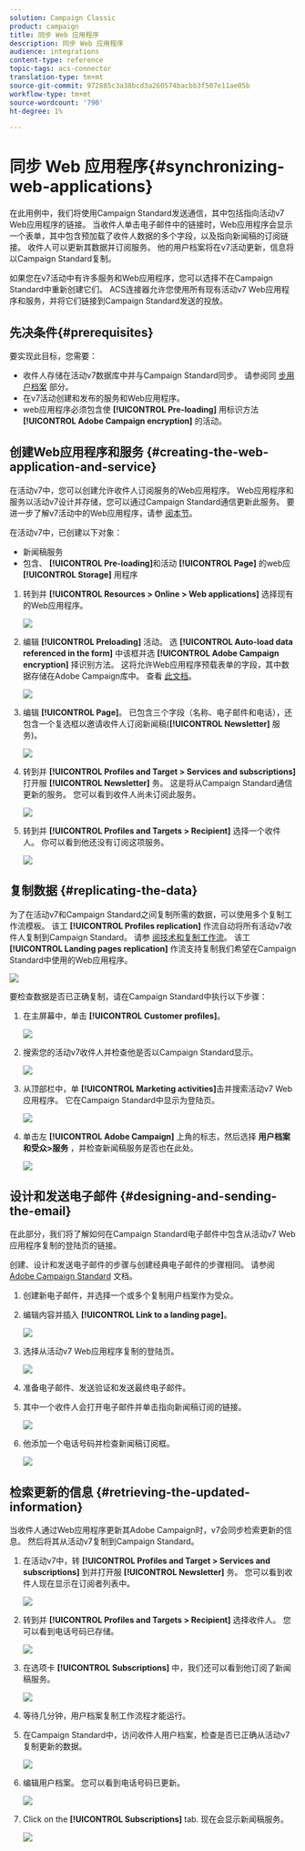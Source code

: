 ```yaml
---
solution: Campaign Classic
product: campaign
title: 同步 Web 应用程序
description: 同步 Web 应用程序
audience: integrations
content-type: reference
topic-tags: acs-connector
translation-type: tm+mt
source-git-commit: 972885c3a38bcd3a260574bacbb3f507e11ae05b
workflow-type: tm+mt
source-wordcount: '790'
ht-degree: 1%

---
```



# 同步 Web 应用程序{#synchronizing-web-applications}

在此用例中，我们将使用Campaign Standard发送通信，其中包括指向活动v7 Web应用程序的链接。 当收件人单击电子邮件中的链接时，Web应用程序会显示一个表单，其中包含预加载了收件人数据的多个字段，以及指向新闻稿的订阅链接。 收件人可以更新其数据并订阅服务。 他的用户档案将在v7活动更新，信息将以Campaign Standard复制。

如果您在v7活动中有许多服务和Web应用程序，您可以选择不在Campaign Standard中重新创建它们。 ACS连接器允许您使用所有现有活动v7 Web应用程序和服务，并将它们链接到Campaign Standard发送的投放。

## 先决条件{#prerequisites}

要实现此目标，您需要：

* 收件人存储在活动v7数据库中并与Campaign Standard同步。 请参阅同 [步用户档案](../../integrations/using/synchronizing-profiles.md) 部分。
* 在v7活动创建和发布的服务和Web应用程序。
* web应用程序必须包含使 **[!UICONTROL Pre-loading]** 用标识方法 **[!UICONTROL Adobe Campaign encryption]** 的活动。

## 创建Web应用程序和服务 {#creating-the-web-application-and-service}

在活动v7中，您可以创建允许收件人订阅服务的Web应用程序。 Web应用程序和服务以活动v7设计并存储，您可以通过Campaign Standard通信更新此服务。 要进一步了解v7活动中的Web应用程序，请参 [阅本节](../../web/using/adding-fields-to-a-web-form.md#subscription-checkboxes)。

在活动v7中，已创建以下对象：

* 新闻稿服务
* 包含、 **[!UICONTROL Pre-loading]**&#x200B;和活动 **[!UICONTROL Page]** 的web应 **[!UICONTROL Storage]** 用程序

1. 转到并 **[!UICONTROL Resources > Online > Web applications]** 选择现有的Web应用程序。

   ![](assets/acs_connect_lp_2.png)

1. 编辑 **[!UICONTROL Preloading]** 活动。 选 **[!UICONTROL Auto-load data referenced in the form]** 中该框并选 **[!UICONTROL Adobe Campaign encryption]** 择识别方法。 这将允许Web应用程序预载表单的字段，其中数据存储在Adobe Campaign库中。 查看 [此文档](../../web/using/publishing-a-web-form.md#pre-loading-the-form-data)。

   ![](assets/acs_connect_lp_4.png)

1. 编辑 **[!UICONTROL Page]**。 已包含三个字段（名称、电子邮件和电话），还包含一个复选框以邀请收件人订阅新闻稿(**[!UICONTROL Newsletter]** 服务)。

   ![](assets/acs_connect_lp_3.png)

1. 转到并 **[!UICONTROL Profiles and Target > Services and subscriptions]** 打开服 **[!UICONTROL Newsletter]** 务。 这是将从Campaign Standard通信更新的服务。 您可以看到收件人尚未订阅此服务。

   ![](assets/acs_connect_lp_5.png)

1. 转到并 **[!UICONTROL Profiles and Targets > Recipient]** 选择一个收件人。 你可以看到他还没有订阅这项服务。

   ![](assets/acs_connect_lp_6.png)

## 复制数据 {#replicating-the-data}

为了在活动v7和Campaign Standard之间复制所需的数据，可以使用多个复制工作流模板。 该工 **[!UICONTROL Profiles replication]** 作流自动将所有活动v7收件人复制到Campaign Standard。 请参 [阅技术和复制工作流](../../integrations/using/acs-connector-principles-and-data-cycle.md#technical-and-replication-workflows)。 该工 **[!UICONTROL Landing pages replication]** 作流支持复制我们希望在Campaign Standard中使用的Web应用程序。

![](assets/acs_connect_lp_1.png)

要检查数据是否已正确复制，请在Campaign Standard中执行以下步骤：

1. 在主屏幕中，单击 **[!UICONTROL Customer profiles]**。

   ![](assets/acs_connect_lp_7.png)

1. 搜索您的活动v7收件人并检查他是否以Campaign Standard显示。

   ![](assets/acs_connect_lp_8.png)

1. 从顶部栏中，单 **[!UICONTROL Marketing activities]**&#x200B;击并搜索活动v7 Web应用程序。 它在Campaign Standard中显示为登陆页。

   ![](assets/acs_connect_lp_9.png)

1. 单击左 **[!UICONTROL Adobe Campaign]** 上角的标志，然后选择 **用户档案和受众>服务** ，并检查新闻稿服务是否也在此处。

   ![](assets/acs_connect_lp_10.png)

## 设计和发送电子邮件 {#designing-and-sending-the-email}

在此部分，我们将了解如何在Campaign Standard电子邮件中包含从活动v7 Web应用程序复制的登陆页的链接。

创建、设计和发送电子邮件的步骤与创建经典电子邮件的步骤相同。 请参阅 [Adobe Campaign Standard](https://helpx.adobe.com/support/campaign/standard.html) 文档。

1. 创建新电子邮件，并选择一个或多个复制用户档案作为受众。
1. 编辑内容并插入 **[!UICONTROL Link to a landing page]**。

   ![](assets/acs_connect_lp_12.png)

1. 选择从活动v7 Web应用程序复制的登陆页。

   ![](assets/acs_connect_lp_13.png)

1. 准备电子邮件、发送验证和发送最终电子邮件。
1. 其中一个收件人会打开电子邮件并单击指向新闻稿订阅的链接。

   ![](assets/acs_connect_lp_14.png)

1. 他添加一个电话号码并检查新闻稿订阅框。

   ![](assets/acs_connect_lp_15.png)

## 检索更新的信息 {#retrieving-the-updated-information}

当收件人通过Web应用程序更新其Adobe Campaign时，v7会同步检索更新的信息。 然后将其从活动v7复制到Campaign Standard。

1. 在活动v7中，转 **[!UICONTROL Profiles and Target > Services and subscriptions]** 到并打开服 **[!UICONTROL Newsletter]** 务。 您可以看到收件人现在显示在订阅者列表中。

   ![](assets/acs_connect_lp_16.png)

1. 转到并 **[!UICONTROL Profiles and Targets > Recipient]** 选择收件人。 您可以看到电话号码已存储。

   ![](assets/acs_connect_lp_17.png)

1. 在选项卡 **[!UICONTROL Subscriptions]** 中，我们还可以看到他订阅了新闻稿服务。

   ![](assets/acs_connect_lp_18.png)

1. 等待几分钟，用户档案复制工作流程才能运行。
1. 在Campaign Standard中，访问收件人用户档案，检查是否已正确从活动v7复制更新的数据。

   ![](assets/acs_connect_lp_19.png)

1. 编辑用户档案。 您可以看到电话号码已更新。

   ![](assets/acs_connect_lp_20.png)

1. Click on the **[!UICONTROL Subscriptions]** tab. 现在会显示新闻稿服务。

   ![](assets/acs_connect_lp_21.png)

